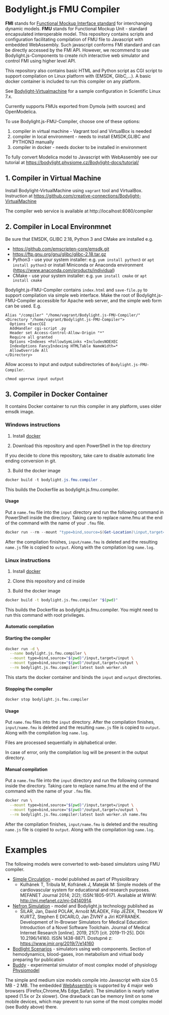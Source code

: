 # Bodylight.js FMU Compiler

**FMI** stands for [Functional Mockup Interface standard](https://fmi-standard.org/) for interchanging dynamic models. **FMU** stands for Functional Mockup Unit - standard encapsulated interoperable model. This repository contains scripts and configuration facilitating compilation of FMU file to Javascript with embedded WebAssembly. Such javascript conforms FMI standard and can be directly accessed by the FMI API. However, we recommend to use Bodylight.js-Components to create rich interactive web simulator and control FMI using higher level API.

This repository also contains basic HTML and Python script as CGI script to support compilation on Linux platform with (EMSDK, GlibC,...).
A basic docker container is included to run this compiler on any platform.

See [Bodylight-Virtualmachine](https://github.com/creative-connections/Bodylight-VirtualMachine) for a sample configuration in Scientific Linux 7.x.

Currently supports FMUs exported from Dymola (with sources) and OpenModelica.

To use Bodylight.js-FMU-Compiler, choose one of these options:
1. compiler in virtual machine - Vagrant tool and VirtualBox is needed
2. compiler in local environment - needs to install EMSDK,GLIBC and PYTHON3 manually
3. compiler in docker - needs docker to be installed in environment

To fully convert Modelica model to Javascript with WebAssembly see our tutorial at https://bodylight.physiome.cz/Bodylight-docs/tutorial/

## 1. Compiler in Virtual Machine

Install Bodylight-VirtualMachine using `vagrant` tool and VirtualBox. Instruction at https://github.com/creative-connections/Bodylight-VirtualMachine 

The compiler web service is available at http://localhost:8080/compiler

## 2. Compiler in Local Environmnet

Be sure that EMSDK, GLIBC 2.18, Python 3 and CMake are installed e.g.
- https://github.com/emscripten-core/emsdk.git
- https://ftp.gnu.org/gnu/glibc/glibc-2.18.tar.gz
- Python3 - use your system installer: e.g. `yum install python3` or `apt install python3` or install Miniconda or Anaconda environment (https://www.anaconda.com/products/individual)
- CMake - use your system installer: e.g. `yum install cmake` or `apt install cmake`

Bodylight.js-FMU-Compiler contains `index.html` and `save-file.py` to support compilation via simple web interface. Make the root of Bodylight.js-FMU-Compiler accessible for Apache web server, and the simple web form can be used.
E.g.
```
Alias "/compiler" "/home/vagrant/Bodylight.js-FMU-Compiler/"
<Directory "/home/vagrant/Bodylight.js-FMU-Compiler">
  Options +ExecCGI
  AddHandler cgi-script .py
  Header set Access-Control-Allow-Origin "*"
  Require all granted
  Options +Indexes +FollowSymLinks +IncludesNOEXEC
  IndexOptions FancyIndexing HTMLTable NameWidth=*
  AllowOverride All
</Directory> 
```

Allow access to input and output subdirectories of `Bodylight.js-FMU-Compiler`.
```
chmod ugo+rwx input output
```

## 3. Compiler in Docker Container

It contains Docker container to run this compiler in any platform, uses older emsdk image.

### Windows instructions

1. Install [docker](https://docs.docker.com/install/)

2. Download this repository and open PowerShell in the top directory

If you decide to clone this repository, take care to disable automatic line ending conversion in git.

3. Build the docker image
```powershell
docker build -t bodylight.js.fmu.compiler .
```
This builds the Dockerfile as bodylight.js.fmu.compiler.

#### Usage
Put a `name.fmu` file into the `input` directory and run the following command in PowerShell inside the directory. Taking care to replace name.fmu at the end of the command with the name of your `.fmu` file.

```powershell
docker run --rm --mount "type=bind,source=$(Get-Location)\input,target=/input" --mount "type=bind,source=$(Get-Location)\output,target=/output" bodylight.js.fmu.compiler:latest bash worker.sh name.fmu
```

After the compilation finishes, `input/name.fmu` is deleted and the resulting `name.js` file is copied to `output`. Along with the compilation log `name.log`.


### Linux instructions

1. Install [docker](https://docs.docker.com/install/)

2. Clone this repository and cd inside

3. Build the docker image
```bash
docker build -t bodylight.js.fmu.compiler "$(pwd)"
```
This builds the Dockerfile as bodylight.js.fmu.compiler. You might need to run this command with root privileges.


#### Automatic compilation
#### Starting the compiler
```bash
docker run -d \
  --name bodylight.js.fmu.compiler \
  --mount type=bind,source="$(pwd)"/input,target=/input \
  --mount type=bind,source="$(pwd)"/output,target=/output \
  --rm bodylight.js.fmu.compiler:latest bash worker.sh
```
This starts the docker container and binds the `input` and `output` directories.

#### Stopping the compiler
```bash
docker stop bodylight.js.fmu.compiler
```

#### Usage
Put `name.fmu` files into the `input` directory. After the compilation finishes,
`input/name.fmu` is deleted and the resulting `name.js` file is copied to
`output`. Along with the compilation log `name.log`.

Files are processed sequentially in alphabetical order.

In case of error, only the compilation log will be present in the output directory.


#### Manual compilation
Put a `name.fmu` file into the `input` directory and run the following command inside the directory. Taking care to replace name.fmu at the end of the command with the name of your `.fmu` file.

```bash
docker run \
  --mount type=bind,source="$(pwd)"/input,target=/input \
  --mount type=bind,source="$(pwd)"/output,target=/output \
  --rm bodylight.js.fmu.compiler:latest bash worker.sh name.fmu
```

After the compilation finishes, `input/name.fmu` is deleted and the resulting `name.js` file is copied to `output`. Along with the compilation log `name.log`.

# Examples

The following models were converted to web-based simulators using FMU compiler.
* [Simple Circulation](http://www.physiome.cz/en/simple-circulation/) - model published as part of Physiolibrary
  * Kulhánek T, Tribula M, Kofránek J, Mateják M: Simple models of the cardiovascular system for educational and research purposes. MEFANET Journal 2014; 2(2); ISSN:1805-9171. Available at WWW: http://mj.mefanet.cz/mj-04140914.
* [Nefron Simulation](http://www.physiome.cz/apps/Nephron/) - model and Bodylight.js technology published as 
  * ŠILAR, Jan, David POLÁK, Arnošt MLÁDEK, Filip JEŽEK, Theodore W KURTZ, Stephen E DICARLO, Jan ŽIVNÝ a Jiri KOFRANEK. Development of In-Browser Simulators for Medical Education: Introduction of a Novel Software Toolchain. Journal of Medical Internet Research [online]. 2019, 21(7) [cit. 2019-11-25]. DOI: 10.2196/14160. ISSN 1438-8871. Dostupné z: https://www.jmir.org/2019/7/e14160
* [Bodlight Scenarios](https://bodylight.physiome.cz/Bodylight-Scenarios) - simulators using web components. Section of hemodynamics, blood-gases, iron metabolism and virtual body preparing for publication
* [Buddy](http://physiome.cz/buddy/) - experimental simulator of most complex model of physiology [Physiomodel](https://www.physiomodel.org) 

The simple and medium size models compile into Javascript with size 0.5 MB - 2 MB. The embedded [WebAssembly](https://webassembly.org/) is supported by 4 major web browsers (Firefox,Chrome,Ms Edge,Safari). The simulation is nearly native speed (1.5x or 2x slower). One drawback can be memory limit on some mobile devices, which may prevent to run some of the most complex model (see Buddy above) there.

